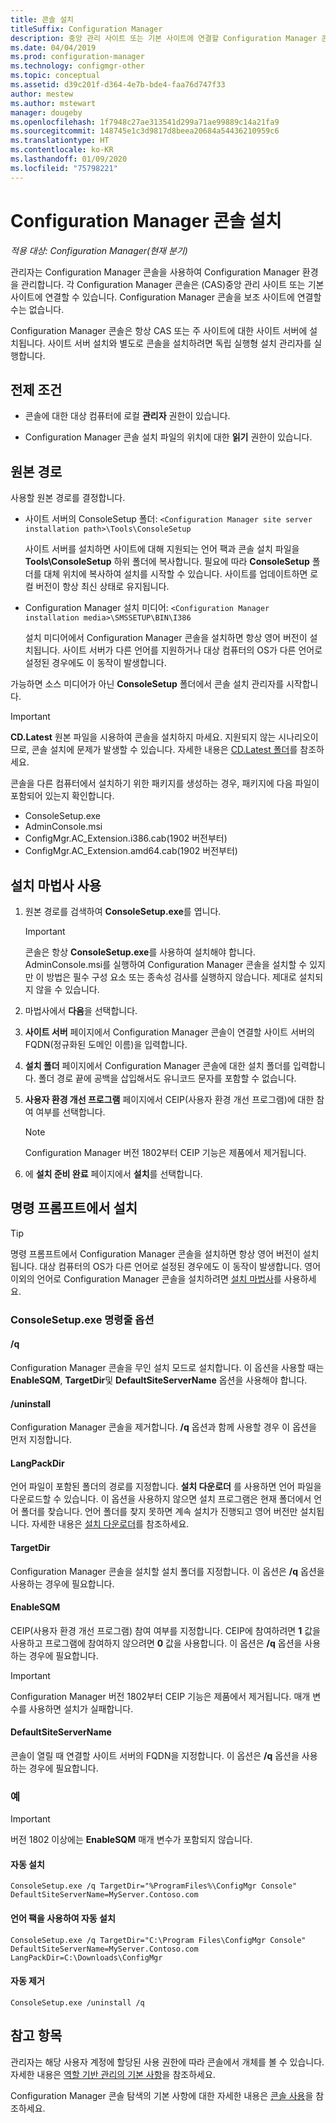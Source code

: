 ```yaml
---
title: 콘솔 설치
titleSuffix: Configuration Manager
description: 중앙 관리 사이트 또는 기본 사이트에 연결할 Configuration Manager 콘솔을 설치합니다.
ms.date: 04/04/2019
ms.prod: configuration-manager
ms.technology: configmgr-other
ms.topic: conceptual
ms.assetid: d39c201f-d364-4e7b-bde4-faa76d747f33
author: mestew
ms.author: mstewart
manager: dougeby
ms.openlocfilehash: 1f7948c27ae313541d299a71ae99889c14a21fa9
ms.sourcegitcommit: 148745e1c3d9817d8beea20684a54436210959c6
ms.translationtype: HT
ms.contentlocale: ko-KR
ms.lasthandoff: 01/09/2020
ms.locfileid: "75798221"
---
```

# <a name="install-the-configuration-manager-console"></a>Configuration Manager 콘솔 설치

*적용 대상: Configuration Manager(현재 분기)*

관리자는 Configuration Manager 콘솔을 사용하여 Configuration Manager 환경을 관리합니다. 각 Configuration Manager 콘솔은 (CAS)중앙 관리 사이트 또는 기본 사이트에 연결할 수 있습니다. Configuration Manager 콘솔을 보조 사이트에 연결할 수는 없습니다.

Configuration Manager 콘솔은 항상 CAS 또는 주 사이트에 대한 사이트 서버에 설치됩니다. 사이트 서버 설치와 별도로 콘솔을 설치하려면 독립 실행형 설치 관리자를 실행합니다.  



## <a name="prerequisites"></a>전제 조건

- 콘솔에 대한 대상 컴퓨터에 로컬 **관리자** 권한이 있습니다.  

- Configuration Manager 콘솔 설치 파일의 위치에 대한 **읽기** 권한이 있습니다.  



## <a name="source-paths"></a>원본 경로

사용할 원본 경로를 결정합니다.  

- 사이트 서버의 ConsoleSetup 폴더: `<Configuration Manager site server installation path>\Tools\ConsoleSetup`  

    사이트 서버를 설치하면 사이트에 대해 지원되는 언어 팩과 콘솔 설치 파일을 **Tools\ConsoleSetup** 하위 폴더에 복사합니다. 필요에 따라 **ConsoleSetup** 폴더를 대체 위치에 복사하여 설치를 시작할 수 있습니다. 사이트를 업데이트하면 로컬 버전이 항상 최신 상태로 유지됩니다.  

- Configuration Manager 설치 미디어: `<Configuration Manager installation media>\SMSSETUP\BIN\I386`  

    설치 미디어에서 Configuration Manager 콘솔을 설치하면 항상 영어 버전이 설치됩니다. 사이트 서버가 다른 언어를 지원하거나 대상 컴퓨터의 OS가 다른 언어로 설정된 경우에도 이 동작이 발생합니다.  

가능하면 소스 미디어가 아닌 **ConsoleSetup** 폴더에서 콘솔 설치 관리자를 시작합니다.

> [!Important]  
> **CD.Latest** 원본 파일을 시용하여 콘솔을 설치하지 마세요. 지원되지 않는 시나리오이므로, 콘솔 설치에 문제가 발생할 수 있습니다. 자세한 내용은 [CD.Latest 폴더](/sccm/core/servers/manage/the-cd.latest-folder#unsupported-scenarios)를 참조하세요.<!-- SCCMDocs issue 1359 -->  

콘솔을 다른 컴퓨터에서 설치하기 위한 패키지를 생성하는 경우, 패키지에 다음 파일이 포함되어 있는지 확인합니다.<!--3612513-->

- ConsoleSetup.exe
- AdminConsole.msi
- ConfigMgr.AC_Extension.i386.cab(1902 버전부터)
- ConfigMgr.AC_Extension.amd64.cab(1902 버전부터)



## <a name="use-the-setup-wizard"></a>설치 마법사 사용  

1. 원본 경로를 검색하여 **ConsoleSetup.exe**를 엽니다.  

    > [!IMPORTANT]  
    > 콘솔은 항상 **ConsoleSetup.exe**를 사용하여 설치해야 합니다. AdminConsole.msi를 실행하여 Configuration Manager 콘솔을 설치할 수 있지만 이 방법은 필수 구성 요소 또는 종속성 검사를 실행하지 않습니다. 제대로 설치되지 않을 수 있습니다.  

2. 마법사에서 **다음**을 선택합니다.  

3. **사이트 서버** 페이지에서 Configuration Manager 콘솔이 연결할 사이트 서버의 FQDN(정규화된 도메인 이름)을 입력합니다.  

4. **설치 폴더** 페이지에서 Configuration Manager 콘솔에 대한 설치 폴더를 입력합니다. 폴더 경로 끝에 공백을 삽입해서도 유니코드 문자를 포함할 수 없습니다.  

5. **사용자 환경 개선 프로그램** 페이지에서 CEIP(사용자 환경 개선 프로그램)에 대한 참여 여부를 선택합니다.  

    > [!Note]  
    > Configuration Manager 버전 1802부터 CEIP 기능은 제품에서 제거됩니다.

6. 에 **설치 준비 완료** 페이지에서 **설치**를 선택합니다.  



## <a name="install-from-a-command-prompt"></a>명령 프롬프트에서 설치  

> [!TIP]  
> 명령 프롬프트에서 Configuration Manager 콘솔을 설치하면 항상 영어 버전이 설치됩니다. 대상 컴퓨터의 OS가 다른 언어로 설정된 경우에도 이 동작이 발생합니다. 영어 이외의 언어로 Configuration Manager 콘솔을 설치하려면 [설치 마법사](#use-the-setup-wizard)를 사용하세요.  


### <a name="consolesetupexe-command-line-options"></a>ConsoleSetup.exe 명령줄 옵션

#### <a name="q"></a>/q

Configuration Manager 콘솔을 무인 설치 모드로 설치합니다. 이 옵션을 사용할 때는 **EnableSQM**, **TargetDir**및 **DefaultSiteServerName** 옵션을 사용해야 합니다.

#### <a name="uninstall"></a>/uninstall

Configuration Manager 콘솔을 제거합니다. **/q** 옵션과 함께 사용할 경우 이 옵션을 먼저 지정합니다.

#### <a name="langpackdir"></a>LangPackDir

언어 파일이 포함된 폴더의 경로를 지정합니다. **설치 다운로더** 를 사용하면 언어 파일을 다운로드할 수 있습니다. 이 옵션을 사용하지 않으면 설치 프로그램은 현재 폴더에서 언어 폴더를 찾습니다. 언어 폴더를 찾지 못하면 계속 설치가 진행되고 영어 버전만 설치됩니다. 자세한 내용은 [설치 다운로더](setup-downloader.md)를 참조하세요.

#### <a name="targetdir"></a>TargetDir

Configuration Manager 콘솔을 설치할 설치 폴더를 지정합니다. 이 옵션은 **/q** 옵션을 사용하는 경우에 필요합니다.

#### <a name="enablesqm"></a>EnableSQM

CEIP(사용자 환경 개선 프로그램) 참여 여부를 지정합니다. CEIP에 참여하려면 **1** 값을 사용하고 프로그램에 참여하지 않으려면 **0** 값을 사용합니다. 이 옵션은 **/q** 옵션을 사용하는 경우에 필요합니다.

> [!Important]  
> Configuration Manager 버전 1802부터 CEIP 기능은 제품에서 제거됩니다. 매개 변수를 사용하면 설치가 실패합니다.

#### <a name="defaultsiteservername"></a>DefaultSiteServerName

콘솔이 열릴 때 연결할 사이트 서버의 FQDN을 지정합니다. 이 옵션은 **/q** 옵션을 사용하는 경우에 필요합니다.


### <a name="examples"></a>예

> [!Important]  
> 버전 1802 이상에는 **EnableSQM** 매개 변수가 포함되지 않습니다.

#### <a name="silent-install"></a>자동 설치

`ConsoleSetup.exe /q TargetDir="%ProgramFiles%\ConfigMgr Console" DefaultSiteServerName=MyServer.Contoso.com`

#### <a name="silent-install-with-language-packs"></a>언어 팩을 사용하여 자동 설치

`ConsoleSetup.exe /q TargetDir="C:\Program Files\ConfigMgr Console" DefaultSiteServerName=MyServer.Contoso.com LangPackDir=C:\Downloads\ConfigMgr`  

#### <a name="silent-uninstall"></a>자동 제거

`ConsoleSetup.exe /uninstall /q`  



## <a name="see-also"></a>참고 항목

관리자는 해당 사용자 계정에 할당된 사용 권한에 따라 콘솔에서 개체를 볼 수 있습니다. 자세한 내용은 [역할 기반 관리의 기본 사항](/sccm/core/understand/fundamentals-of-role-based-administration)을 참조하세요.

Configuration Manager 콘솔 탐색의 기본 사항에 대한 자세한 내용은 [콘솔 사용](/sccm/core/servers/manage/admin-console)을 참조하세요.
